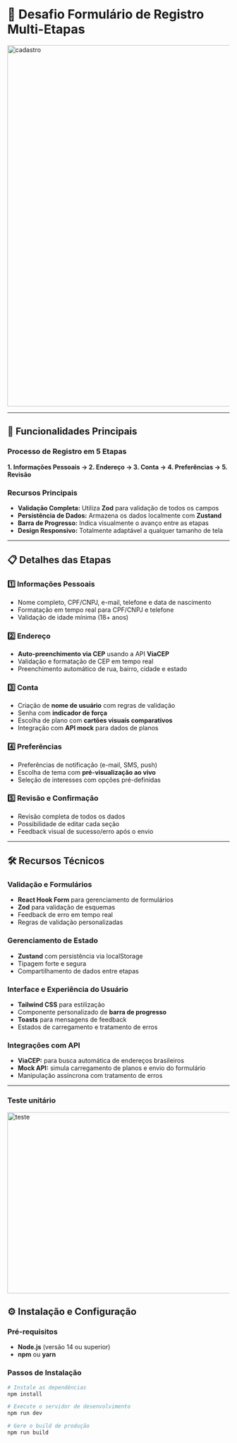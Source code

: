 # 🧭 Desafio Formulário de Registro Multi-Etapas

<img width="730" height="820" alt="cadastro" src="https://github.com/user-attachments/assets/eee6e25e-86f2-4f6e-a575-5026b1b470a3" />

---

## 🚀 Funcionalidades Principais

### Processo de Registro em 5 Etapas

**1. Informações Pessoais → 2. Endereço → 3. Conta → 4. Preferências → 5. Revisão**

### Recursos Principais

- **Validação Completa:** Utiliza **Zod** para validação de todos os campos
- **Persistência de Dados:** Armazena os dados localmente com **Zustand**
- **Barra de Progresso:** Indica visualmente o avanço entre as etapas
- **Design Responsivo:** Totalmente adaptável a qualquer tamanho de tela

---

## 📋 Detalhes das Etapas

### 1️⃣ Informações Pessoais

- Nome completo, CPF/CNPJ, e-mail, telefone e data de nascimento
- Formatação em tempo real para CPF/CNPJ e telefone
- Validação de idade mínima (18+ anos)

### 2️⃣ Endereço

- **Auto-preenchimento via CEP** usando a API **ViaCEP**
- Validação e formatação de CEP em tempo real
- Preenchimento automático de rua, bairro, cidade e estado

### 3️⃣ Conta

- Criação de **nome de usuário** com regras de validação
- Senha com **indicador de força**
- Escolha de plano com **cartões visuais comparativos**
- Integração com **API mock** para dados de planos

### 4️⃣ Preferências

- Preferências de notificação (e-mail, SMS, push)
- Escolha de tema com **pré-visualização ao vivo**
- Seleção de interesses com opções pré-definidas

### 5️⃣ Revisão e Confirmação

- Revisão completa de todos os dados
- Possibilidade de editar cada seção
- Feedback visual de sucesso/erro após o envio

---

## 🛠️ Recursos Técnicos

### Validação e Formulários

- **React Hook Form** para gerenciamento de formulários
- **Zod** para validação de esquemas
- Feedback de erro em tempo real
- Regras de validação personalizadas

### Gerenciamento de Estado

- **Zustand** com persistência via localStorage
- Tipagem forte e segura
- Compartilhamento de dados entre etapas

### Interface e Experiência do Usuário

- **Tailwind CSS** para estilização
- Componente personalizado de **barra de progresso**
- **Toasts** para mensagens de feedback
- Estados de carregamento e tratamento de erros

### Integrações com API

- **ViaCEP:** para busca automática de endereços brasileiros
- **Mock API:** simula carregamento de planos e envio do formulário
- Manipulação assíncrona com tratamento de erros

---

### Teste unitário

<img width="655" height="411" alt="teste" src="https://github.com/user-attachments/assets/e9f61bf4-388f-4d6c-9d16-3cf058862029" />

## ⚙️ Instalação e Configuração

### Pré-requisitos

- **Node.js** (versão 14 ou superior)
- **npm** ou **yarn**

### Passos de Instalação

```bash
# Instale as dependências
npm install

# Execute o servidor de desenvolvimento
npm run dev

# Gere o build de produção
npm run build

```
